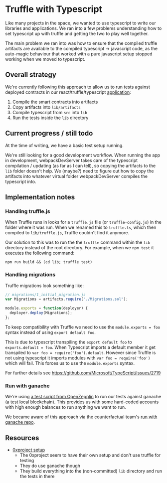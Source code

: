 # Truffle with Typescript

Like many projects in the space, we wanted to use typescript to write our libraries and
applications. We ran into a few problems understanding how to set typescript up with
truffle and getting the two to play well together.

The main problem we ran into was how to ensure that the compiled truffle artifacts are
available to the compiled typescript -> javascript code, as the auto-magic behaviour that
worked with a pure javascript setup stopped working when we moved to typescript.

## Overall strategy

We're currently following this approach to allow us to run tests against deployed contracts
in our react/truffle/typescript [application](https://github.com/magmo/rps-poc):

1. Compile the smart contracts into artifacts
2. Copy artifacts into `lib/artifacts`
3. Compile typescript from `src` into `lib`
4. Run the tests inside the `lib` directory

## Current progress / still todo

At the time of writing, we have a basic test setup running.

We're still looking for a good development workflow. When running the app in development,
webpackDevServer takes care of the typescript compilation / updating (as far as I can tell),
so copying the artifacts to the `lib` folder doesn't help. We (maybe?) need to figure out
how to copy the artifacts into whatever virtual folder webpackDevServer compiles the
typescript into.

## Implementation notes

### Handling truffle.js

When Truffle runs in looks for a `truffle.js` file (or `truffle-config.js`) in the folder
where it was run. When we renamed this to `truffle.ts`, which then compiled to `lib/truffle.js`,
Truffle couldn't find it anymore.

Our solution to this was to run the the `truffle` command within the `lib` directory instead
of the root directory. For example, when we `npm test` it executes the following command:
```
npm run build && (cd lib; truffle test)
```

### Handling migrations

Truffle migrations look something like:
```js
// migrations/1_initial_migration.js
var Migrations = artifacts.require("./Migrations.sol");

module.exports = function(deployer) {
  deployer.deploy(Migrations);
};
```
To keep compatibility with Truffle we need to use the `module.exports = foo` syntax instead of using `export default foo`.

This is due to typescript transpiling the `export default foo` to `exports.default = foo`. When Typescript imports a default member it get transpiled to `var foo = require('foo').default`. However since Truffle is not using typescript it imports modules with `var foo = require('foo')` which will fail. This forces us to use the `module.exports` syntax.

For further details see https://github.com/Microsoft/TypeScript/issues/2719

### Run with ganache

We're using [a test script from OpenZepplin](https://github.com/OpenZeppelin/openzeppelin-solidity/blob/master/scripts/test.sh)
to run our tests against ganache (a test local blockchain). This provides us with some 
hard-coded accounts with high enough balances to run anything we want to run.

We became aware of this approach via the counterfactual team's [run with ganache repo](https://github.com/counterfactual/run-with-ganache).

## Resources

* [0xproject setup](https://github.com/0xProject/0x-monorepo/blob/development/packages/metacoin/package.json)
  * The 0xproject seem to have their own setup and don't use truffle for testing
  * They do use ganache though
  * They build everything into the (non-committed) `lib` directory and run the tests in there



